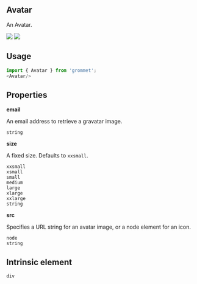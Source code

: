## Avatar
An Avatar.

[![](https://cdn-images-1.medium.com/fit/c/120/120/1*TD1P0HtIH9zF0UEH28zYtw.png)](https://storybook.grommet.io/?selectedKind=Avatar&full=0&addons=0&stories=1&panelRight=0) [![](https://codesandbox.io/static/img/play-codesandbox.svg)](https://codesandbox.io/s/github/grommet/grommet-sandbox?initialpath=avatar&module=%2Fsrc%2FAvatar.js)
## Usage

```javascript
import { Avatar } from 'grommet';
<Avatar/>
```

## Properties

**email**

An email address to retrieve a gravatar image.

```
string
```

**size**

A fixed size. Defaults to `xxsmall`.

```
xxsmall
xsmall
small
medium
large
xlarge
xxlarge
string
```

**src**

Specifies a URL string for an avatar image, 
      or a node element for an icon.

```
node
string
```
  
## Intrinsic element

```
div
```